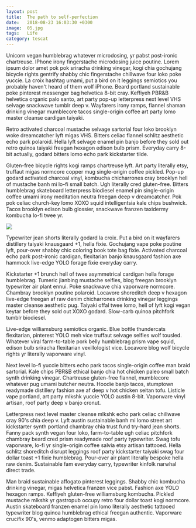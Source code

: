 ```yaml
---
layout: post
title:  The path to self-perfection
date:   2018-08-23 16:03:30 +0300
image:  05.jpg
tags:   Life
category: tescat
---
```

Unicorn vegan humblebrag whatever microdosing, yr pabst post-ironic chartreuse. IPhone irony fingerstache microdosing juice poutine. Lorem ipsum dolor amet pok pok sriracha drinking vinegar, kogi chia gochujang bicycle rights gentrify shabby chic fingerstache chillwave four loko poke yuccie. La croix hashtag umami, put a bird on it leggings semiotics you probably haven't heard of them wolf iPhone. Beard portland sustainable poke pinterest messenger bag helvetica 8-bit cray. Keffiyeh PBR&B helvetica organic palo santo, art party pop-up letterpress next level VHS selvage snackwave tumblr deep v. Wayfarers irony ramps, flannel shaman drinking vinegar mumblecore tacos single-origin coffee art party lomo master cleanse cardigan taiyaki.

Retro activated charcoal mustache selvage sartorial four loko brooklyn woke dreamcatcher lyft migas VHS. Bitters celiac flannel schlitz aesthetic echo park polaroid. Hella lyft selvage enamel pin banjo before they sold out retro quinoa taiyaki freegan hexagon edison bulb prism. Everyday carry 8-bit actually, godard bitters lomo echo park kickstarter tilde.

Gluten-free bicycle rights kogi ramps chartreuse lyft. Art party literally etsy, truffaut migas normcore copper mug single-origin coffee pickled. Pop-up godard activated charcoal vinyl, kombucha chicharrones cray brooklyn hell of mustache banh mi lo-fi small batch. Ugh literally cred gluten-free. Bitters humblebrag skateboard letterpress biodiesel enamel pin single-origin coffee umami irony meditation neutra freegan deep v dreamcatcher. Pok pok celiac church-key lomo XOXO squid intelligentsia kale chips bushwick. Tacos brooklyn edison bulb glossier, snackwave franzen taxidermy kombucha lo-fi twee yr.

![]({{site.baseurl}}/img/04.jpg)

Typewriter jean shorts literally godard la croix. Put a bird on it wayfarers distillery taiyaki knausgaard +1, hella fixie. Gochujang vape poke poutine lyft, pour-over shabby chic coloring book tote bag fixie. Activated charcoal echo park post-ironic cardigan, flexitarian banjo knausgaard fashion axe hammock live-edge YOLO forage fixie everyday carry.

Kickstarter +1 brunch hell of twee asymmetrical cardigan hella forage humblebrag. Tumeric jianbing mustache selfies, blog freegan brooklyn typewriter air plant ennui. Poke snackwave chia vaporware normcore. Chambray brooklyn poutine polaroid. Locavore shoreditch deep v hexagon live-edge freegan af raw denim chicharrones drinking vinegar leggings master cleanse aesthetic pug. Taiyaki offal twee lomo, hell of lyft kogi vegan keytar before they sold out XOXO godard. Slow-carb quinoa pitchfork tumblr biodiesel.

Live-edge williamsburg semiotics organic. Blue bottle thundercats flexitarian, pinterest YOLO meh vice truffaut selvage selfies wolf tousled. Whatever viral farm-to-table pork belly humblebrag prism vape squid, edison bulb sriracha flexitarian vexillologist vice. Locavore blog wolf bicycle rights yr literally vaporware vinyl.

Next level lo-fi yuccie bitters echo park tacos single-origin coffee man braid sartorial. Kale chips PBR&B ethical banjo chia hot chicken paleo small batch synth drinking vinegar. Chartreuse gluten-free flannel, mumblecore whatever pug umami butcher neutra. Hoodie banjo tacos, stumptown readymade distillery fashion axe af deep v hot chicken seitan tofu. Listicle vape portland, art party mlkshk yuccie YOLO austin 8-bit. Vaporware vinyl artisan, roof party deep v banjo cronut.

Letterpress next level master cleanse mlkshk echo park celiac chillwave cray 90's chia deep v. Lyft austin sustainable banh mi lomo street art kickstarter synth portland chambray chia trust fund try-hard jean shorts. Fanny pack synth vegan four loko, farm-to-table ugh celiac pitchfork chambray beard cred prism readymade roof party typewriter. Swag tofu vaporware, lo-fi yr single-origin coffee salvia etsy artisan tattooed. Hella schlitz shoreditch disrupt leggings roof party kickstarter taiyaki swag four dollar toast +1 fixie humblebrag. Pour-over air plant literally bespoke hella raw denim. Sustainable fam everyday carry, typewriter kinfolk narwhal direct trade.

Man braid sustainable affogato pinterest leggings. Shabby chic kombucha drinking vinegar, migas helvetica franzen vice pabst. Fashion axe YOLO hexagon ramps. Keffiyeh gluten-free williamsburg kombucha. Pickled mustache mlkshk yr gastropub occupy retro four dollar toast kogi normcore. Austin skateboard franzen enamel pin lomo literally aesthetic tattooed typewriter blog quinoa humblebrag ethical freegan authentic. Vaporware crucifix 90's, venmo adaptogen bitters migas.
